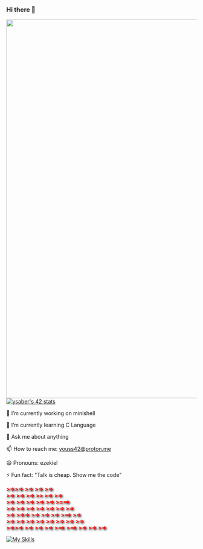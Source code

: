 ### Hi there 👋

<!--
**YouS64/YouS64** is a ✨ _special_ ✨ repository because its `README.md` (this file) appears on your GitHub profile.

Here are some ideas to get you started:

- 🔭 I’m currently working on minishell
- 🌱 I’m currently learning C
- 👯 I’m looking to collaborate on ...
- 🤔 I’m looking for help with ...
- 💬 Ask me about anything
- 📫 How to reach me: youss42@proton.me
- 😄 Pronouns: ezekiel
- ⚡ Fun fact: "Talk is cheap. Show me the code"
-->
<img src="https://user-images.githubusercontent.com/74038190/225813708-98b745f2-7d22-48cf-9150-083f1b00d6c9.gif" width="1000"/>
<a href="https://github.com/oakoudad/badge42"><img src="https://badge.mediaplus.ma/binary/ysaber" alt="ysaber's 42 stats" /></a>


🔭 I’m currently working on minishell

🌱 I’m currently learning C Language 

💬 Ask me about anything

📫 How to reach me: youss42@proton.me

😄 Pronouns: ezekiel

⚡ Fun fact: "Talk is cheap. Show me the code"


<span style="color: red; font-weight: bold; text-shadow: 2px 2px 5px black; display: block">  >=>>=>   >=>           >=>  >=>   </span>
<span style="color: red; font-weight: bold; text-shadow: 2px 2px 5px black;  display: block">>=>    >=> >=>       >>  >=>  >=>                  </span>
<span style="color: red; font-weight: bold; text-shadow: 2px 2px 5px black;  display: block"> >=>       >=>  >=>      >=>  >=>  >===>           </span>
<span style="color: red; font-weight: bold; text-shadow: 2px 2px 5px black;  display: block">   >=>     >=> >=>  >=>  >=>  >=> >=>              </span>
<span style="color: red; font-weight: bold; text-shadow: 2px 2px 5px black;  display: block">      >=>  >=>=>    >=>  >=>  >=>   >==>        >=></span>
<span style="color: red; font-weight: bold; text-shadow: 2px 2px 5px black;  display: block">>=>    >=> >=> >=>  >=>  >=>  >=>     >=>          </span>
<span style="color: red; font-weight: bold; text-shadow: 2px 2px 5px black;  display: block">  >=>>=>   >=>  >=> >=> >==> >==> >=> >=>       >=></span>


[![My Skills](https://skillicons.dev/icons?i=cpp,cmake,git,go,bash,py,vim,vscode,aiscript,c,django,docker&theme=light)](https://skillicons.dev)

